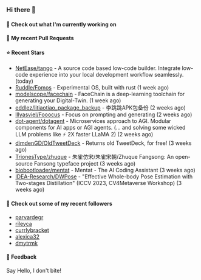 ### Hi there 👋

#### 👷 Check out what I'm currently working on

#### 🔨 My recent Pull Requests


#### ⭐ Recent Stars

- [NetEase/tango](https://github.com/NetEase/tango) - A source code based low-code builder. Integrate low-code experience into your local development workflow seamlessly. (today)
- [Ruddle/Fomos](https://github.com/Ruddle/Fomos) - Experimental OS, built with rust (1 week ago)
- [modelscope/facechain](https://github.com/modelscope/facechain) - FaceChain is a deep-learning toolchain for generating your Digital-Twin. (1 week ago)
- [eddlez/litiaotiao_package_backup](https://github.com/eddlez/litiaotiao_package_backup) - 李跳跳APK包备份 (2 weeks ago)
- [lllyasviel/Fooocus](https://github.com/lllyasviel/Fooocus) - Focus on prompting and generating (2 weeks ago)
- [dot-agent/dotagent](https://github.com/dot-agent/dotagent) - Microservices approach to AGI. Modular components for AI apps or AGI agents. (... and solving some wicked LLM problems like ⚡ 2X  faster LLaMA 2) (2 weeks ago)
- [dimdenGD/OldTweetDeck](https://github.com/dimdenGD/OldTweetDeck) - Returns old TweetDeck, for free! (3 weeks ago)
- [TrionesType/zhuque](https://github.com/TrionesType/zhuque) - 朱雀仿宋/朱雀宋朝/Zhuque Fangsong: An open-source Fansong typeface project (3 weeks ago)
- [biobootloader/mentat](https://github.com/biobootloader/mentat) - Mentat - The AI Coding Assistant  (3 weeks ago)
- [IDEA-Research/DWPose](https://github.com/IDEA-Research/DWPose) - &#34;Effective Whole-body Pose Estimation with Two-stages Distillation&#34; (ICCV 2023, CV4Metaverse Workshop) (3 weeks ago)

#### 👯 Check out some of my recent followers

- [parvardegr](https://github.com/parvardegr)
- [rileyca](https://github.com/rileyca)
- [currlybracket](https://github.com/currlybracket)
- [alexica32](https://github.com/alexica32)
- [dmytrmk](https://github.com/dmytrmk)

#### 💬 Feedback

Say Hello, I don't bite!